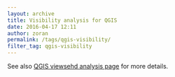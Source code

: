 ```yaml
---
layout: archive
title: Visibility analysis for QGIS
date: 2016-04-17 12:11
author: zoran
permalink: /tags/qgis-visibility/
filter_tag: qgis-visibility 
---
```


See also [QGIS viewsehd analysis page](/landscape-analysis/visibility/) for more details.
